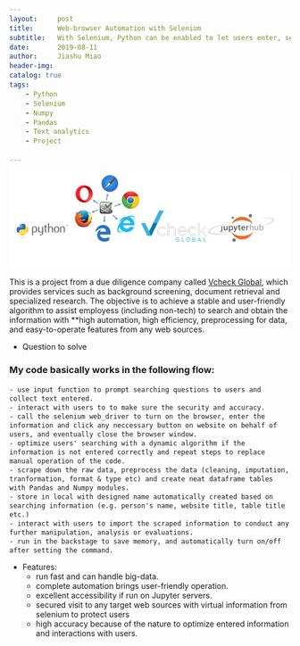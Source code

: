 ```yaml
---
layout:     post
title:      Web-browser Automation with Selenium
subtitle:   With Selenium, Python can be enabled to let users enter, search, scrape down and manipulate information from any source simply in one piece of scripts, with one click to run code and get your result. 
date:       2019-08-11
author:     Jiashu Miao
header-img: 
catalog: true
tags:
    - Python
    - Selenium
    - Numpy
    - Pandas
    - Text analytics
    - Project 
    
---
```

<!--<p float="left">
    <img src="https://www.python.org/static/community_logos/python-logo.png" width="180" /> 
    <img src="https://devonblog.com/wp-content/uploads/2018/08/selenium.png" width="180" /> 
    <img src = "https://vcheckglobal.com//wp-content/uploads/2018/01/global-logo.png" width = "180" />
    <img src = "https://jupyter.org/assets/hublogo.svg" width = "180" />
</p> -->

![logo](img/post-jm-web.png)

This is a project from a due diligence company called [Vcheck Global](https://vcheckglobal.com/), which provides services such as background screening, document retrieval and specialized research. The objective is to achieve a stable and user-friendly algorithm to assist employess (including non-tech) to search and obtain the information with **high automation, high efficiency, preprocessing for data, and easy-to-operate features from any web sources. 

- Question to solve


### My code basically works in the following flow:
   
    - use input function to prompt searching questions to users and collect text entered.
    - interact with users to to make sure the security and accuracy.
    - call the selenium web_driver to turn on the browser, enter the information and click any neccessary button on website on behalf of users, and eventually close the browser window.
    - optimize users' searching with a dynamic algorithm if the information is not entered correctly and repeat steps to replace manual operation of the code. 
    - scrape down the raw data, preprocess the data (cleaning, imputation, tranformation, format & type etc) and create neat dataframe tables with Pandas and Numpy modules.
    - store in local with designed name automatically created based on searching information (e.g. person's name, website title, table title etc.)
    - interact with users to import the scraped information to conduct any further manipulation, analysis or evaluations. 
    - run in the backstage to save memory, and automatically turn on/off after setting the command. 


- Features:
    - run fast and can handle big-data.
    - complete automation brings user-friendly operation.
    - excellent accessibility if run on Jupyter servers.
    - secured visit to any target web sources with virtual information from selenium to protect users
    - high accuracy because of the nature to optimize entered information and interactions with users.
